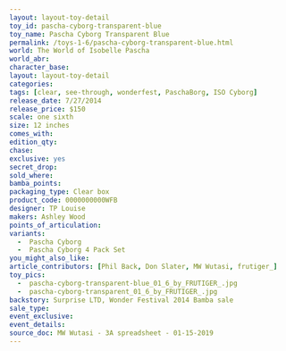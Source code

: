 ```yaml
---
layout: layout-toy-detail 
toy_id: pascha-cyborg-transparent-blue
toy_name: Pascha Cyborg Transparent Blue
permalink: /toys-1-6/pascha-cyborg-transparent-blue.html
world: The World of Isobelle Pascha
world_abr: 
character_base: 
layout: layout-toy-detail
categories: 
tags: [clear, see-through, wonderfest, PaschaBorg, ISO Cyborg]
release_date: 7/27/2014
release_price: $150 
scale: one sixth
size: 12 inches
comes_with: 
edition_qty: 
chase: 
exclusive: yes
secret_drop: 
sold_where: 
bamba_points: 
packaging_type: Clear box
product_code: 0000000000WFB
designer: TP Louise
makers: Ashley Wood
points_of_articulation: 
variants: 
  -  Pascha Cyborg
  -  Pascha Cyborg 4 Pack Set
you_might_also_like: 
article_contributors: [Phil Back, Don Slater, MW Wutasi, frutiger_]
toy_pics: 
  -  pascha-cyborg-transparent-blue_01_6_by_FRUTIGER_.jpg
  -  pascha-cyborg-transparent_01_6_by_FRUTIGER_.jpg
backstory: Surprise LTD, Wonder Festival 2014 Bamba sale
sale_type: 
event_exclusive: 
event_details: 
source_doc: MW Wutasi - 3A spreadsheet - 01-15-2019
---
```

